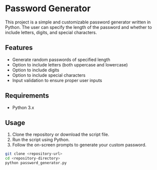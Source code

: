 # Password Generator

This project is a simple and customizable password generator written in Python. The user can specify the length of the password and whether to include letters, digits, and special characters.

## Features

- Generate random passwords of specified length
- Option to include letters (both uppercase and lowercase)
- Option to include digits
- Option to include special characters
- Input validation to ensure proper user inputs

## Requirements

- Python 3.x

## Usage

1. Clone the repository or download the script file.
2. Run the script using Python.
3. Follow the on-screen prompts to generate your custom password.

```sh
git clone <repository-url>
cd <repository-directory>
python password_generator.py
